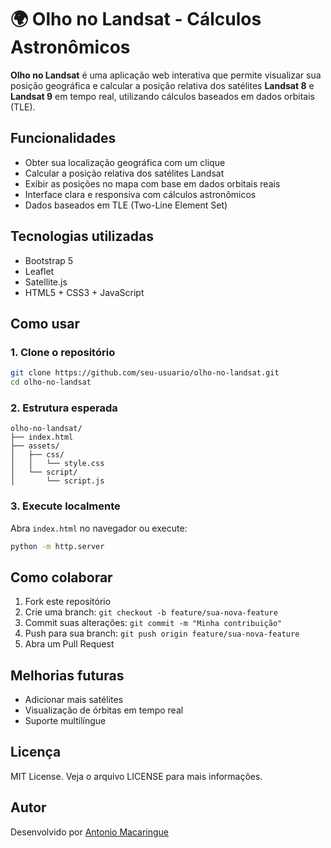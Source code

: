 # 🌍 Olho no Landsat - Cálculos Astronômicos

**Olho no Landsat** é uma aplicação web interativa que permite visualizar sua posição geográfica e calcular a posição relativa dos satélites **Landsat 8** e **Landsat 9** em tempo real, utilizando cálculos baseados em dados orbitais (TLE).

## Funcionalidades

- Obter sua localização geográfica com um clique
- Calcular a posição relativa dos satélites Landsat
- Exibir as posições no mapa com base em dados orbitais reais
- Interface clara e responsiva com cálculos astronômicos
- Dados baseados em TLE (Two-Line Element Set)

## Tecnologias utilizadas

- Bootstrap 5
- Leaflet
- Satellite.js
- HTML5 + CSS3 + JavaScript

## Como usar

### 1. Clone o repositório

```bash
git clone https://github.com/seu-usuario/olho-no-landsat.git
cd olho-no-landsat
```

### 2. Estrutura esperada

```
olho-no-landsat/
├── index.html
├── assets/
│   ├── css/
│   │   └── style.css
│   └── script/
│       └── script.js
```

### 3. Execute localmente

Abra `index.html` no navegador ou execute:

```bash
python -m http.server
```

## Como colaborar

1. Fork este repositório
2. Crie uma branch: `git checkout -b feature/sua-nova-feature`
3. Commit suas alterações: `git commit -m "Minha contribuição"`
4. Push para sua branch: `git push origin feature/sua-nova-feature`
5. Abra um Pull Request

## Melhorias futuras

- Adicionar mais satélites
- Visualização de órbitas em tempo real
- Suporte multilíngue

## Licença

MIT License. Veja o arquivo LICENSE para mais informações.

## Autor

Desenvolvido por [Antonio Macaringue](https://www.linkedin.com/in/antonio-macaringue/)

